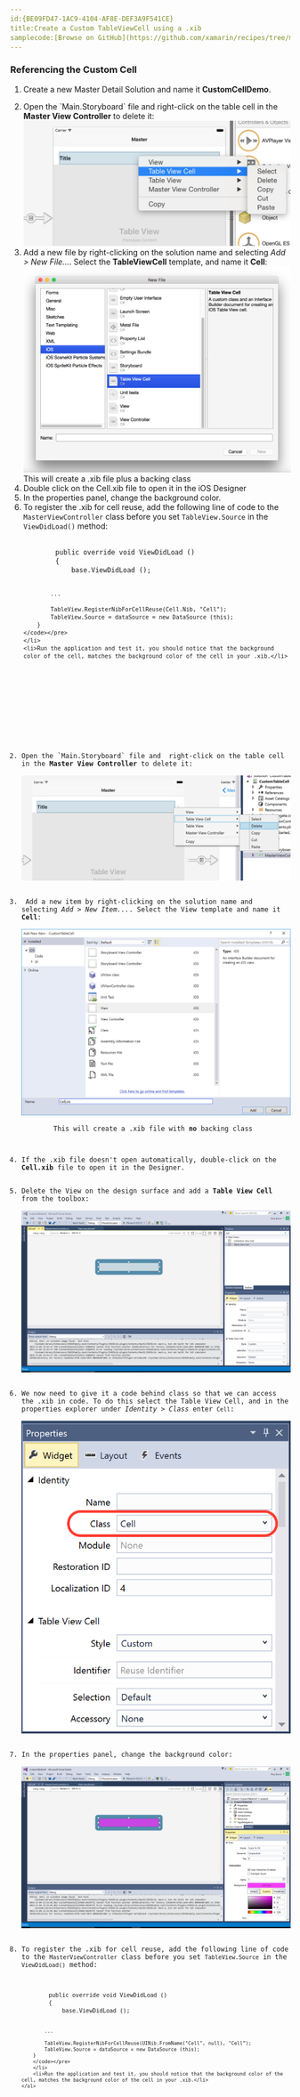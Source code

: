 ```yaml
---
id:{BE09FD47-1AC9-4104-AF8E-DEF3A9F541CE}  
title:Create a Custom TableViewCell using a .xib  
samplecode:[Browse on GitHub](https://github.com/xamarin/recipes/tree/master/ios/content_controls/tables/custom-tableviewcell)
---
```


### Referencing the Custom Cell

1. Create a new Master Detail Solution and name it **CustomCellDemo**.

<ide name="xs">
<ol start="2">
	<li>Open the `Main.Storyboard` file and  right-click on the table cell in the <strong>Master View Controller</strong> to delete it:
	</br><a href="Images/image6.png"><img src="Images/image6.png"></a></li>
	<li>Add a new file by right-clicking on the solution name and selecting <em>Add > New File...</em>. Select the <strong>TableViewCell</strong> template, and name it <strong>Cell</strong>:
	</br><a href="Images/image7.png"><img src="Images/image7.png"></a></br>
	This will create a .xib file plus a backing class
	</li>
	<li>Double click on the Cell.xib file to open it in the iOS Designer</li>
	<li>In the properties panel, change the background color.</li>
	<li>To register the .xib for cell reuse, add the following line of code to the <code>MasterViewController</code> class before you set <code>TableView.Source</code> in the <code>ViewDidLoad()</code> method:
	<pre><code>
		public override void ViewDidLoad ()
		{
			base.ViewDidLoad ();

			...

			TableView.RegisterNibForCellReuse(Cell.Nib, "Cell");
			TableView.Source = dataSource = new DataSource (this);
		}
	</code></pre>
	</li>
	<li>Run the application and test it, you should notice that the background color of the cell, matches the background color of the cell in your .xib.</li>
</ol>	
</ide>

<ide name="vs">
	<ol start="2">
		<li>Open the `Main.Storyboard` file and  right-click on the table cell in the <strong>Master View Controller</strong> to delete it:
		</br><a href="Images/image1.png"><img src="Images/image1.png"></a></li>
		<li> Add a new item by right-clicking on the solution name and selecting <em>Add > New Item...</em>. Select the View template and name it <strong>Cell</strong>:
		</br><a href="Images/image5.png"><img src="Images/image5.png"></a></br>
		This will create a .xib file with <strong>no</strong> backing class
		</li>
		<li>If the .xib file doesn't open automatically, double-click on the <strong>Cell.xib</strong> file to open it in the Designer.</li>
		<li>Delete the View on the design surface and add a <strong>Table View Cell</strong> from the toolbox:
		</br><a href="Images/image2.png"><img src="Images/image2.png"></a></li>
		<li>We now need to give it a code behind class so that we can access the .xib in code. To do this select the Table View Cell, and in the properties explorer under <em>Identity > Class</em> enter <code>Cell</code>:
		</br><a href="Images/image3.png"><img src="Images/image3.png"></a></li>
		<li>In the properties panel, change the background color:
		</br><a href="Images/image4.png"><img src="Images/image4.png"></a></li>
		<li>To register the .xib for cell reuse, add the following line of code to the <code>MasterViewController</code> class before you set <code>TableView.Source</code> in the <code>ViewDidLoad()</code> method:
		<pre><code>
		public override void ViewDidLoad ()
		{
			base.ViewDidLoad ();

			...

			TableView.RegisterNibForCellReuse(UINib.FromName("Cell", null), "Cell”);
			TableView.Source = dataSource = new DataSource (this);
		}
		</code></pre>
		</li>
		<li>Run the application and test it, you should notice that the background color of the cell, matches the background color of the cell in your .xib.</li>
	</ol>
</ide>

